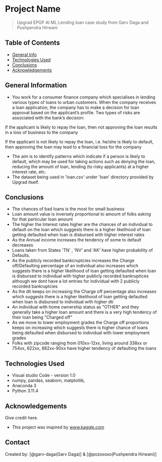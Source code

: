 # Project Name
> Upgrad EPGP AI ML Lending loan case study from Garv Daga and Pushpendra Hirwani


## Table of Contents
* [General Info](#general-information)
* [Technologies Used](#technologies-used)
* [Conclusions](#conclusions)
* [Acknowledgements](#acknowledgements)

<!-- You can include any other section that is pertinent to your problem -->

## General Information
- You work for a consumer finance company which specialises in lending various types of loans to urban customers. When the company receives a loan application, the company has to make a decision for loan approval based on the applicant’s profile. Two types of risks are associated with the bank’s decision:

If the applicant is likely to repay the loan, then not approving the loan results in a loss of business to the company

If the applicant is not likely to repay the loan, i.e. he/she is likely to default, then approving the loan may lead to a financial loss for the company
- The aim is to identify patterns which indicate if a person is likely to default, which may be used for taking actions such as denying the loan, reducing the amount of loan, lending (to risky applicants) at a higher interest rate, etc.
- The dataset being used in 'loan.csv' under 'loan' directory provided by Upgrad itself.

<!-- You don't have to answer all the questions - just the ones relevant to your project. -->

## Conclusions
- The chances of bad loans is the most for small business
- Loan amount value is inversely proportional to amount of folks asking for that particular loan amount
- The higher the Interest rates higher are the chances of an individual to default on the loan which suggests there is a higher likelihood of loan getting defaulted when loan is disbursed with higher interest rates
- As the Annual income increases the tendency of some to default decreases
- Loans taken from States 'TN' , 'NV' and 'AK' have higher probability of Defaults.
- As the publicly recorded bankcruptcies increases the Charge off/Defaulting percentage of an individual also increases which suggests there is a higher likelihood of loan getting defaulted when loan is disbursed to individual with higher publicly recorded bankruptices although we dont have a lot entries for individual with 2 publicly recorded bankruptcies
- As the dti keeps on increasing the Charge off percentage also increases which suggests there is a higher likelihood of loan getting defaulted when loan is disbursed to individual with higher dti
- An individual with home ownership status as "OTHER" and they generally take a higher loan amount and there is a very high tendency of their loan being "Charged off"
- As we move to lower employment grades the Charge off proportions keeps on increasing which suggests there is higher chance of loans being defaulted when disbursed to individual with lower employment grades
- Folks with zipcode ranging from 010xx-12xx, living around 338xx or 754xx, 622xx, 882xx-90xx have higher tendency of defaulting the loans

<!-- You don't have to answer all the questions - just the ones relevant to your project. -->


## Technologies Used
- Visual studio Code - version 1.0
- numpy, pandas, seaborn, matplotlib, 
- Anaconda 3 
- Python 3.11.4

<!-- As the libraries versions keep on changing, it is recommended to mention the version of library used in this project -->

## Acknowledgements
Give credit here.
- This project was inspired by www.kaggle.com

## Contact
Created by: [@garv-daga(Garv Daga)] & [@pozoxoxo(Pushpendra Hirwani)]